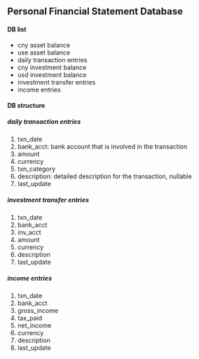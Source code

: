 ## Personal Financial Statement Database

#### DB list

- cny asset balance
- use asset balance
- daily transaction entries
- cny investment balance
- usd investment balance
- investment transfer entries
- income entries

#### DB structure

##### daily transaction entries

1. txn_date
2. bank_acct: bank account that is involved in the transaction
3. amount
4. currency
5. txn_category
6. description: detailed description for the transaction, nullable
7. last_update

##### investment transfer entries

1. txn_date
2. bank_acct
3. inv_acct
4. amount
5. currency
6. description
7. last_update

##### income entries

1. txn_date
2. bank_acct
3. gross_income
4. tax_paid
5. net_income
6. currency
7. description
8. last_update